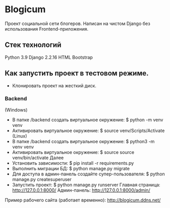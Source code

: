 # Blogicum
Проект социальной сети блогеров.
Написан на чистом Django без использования Frontend-приложения.

## Стек технологий
Python 3.9
Django 2.2.16
HTML
Bootstrap

## Как запустить проект в тестовом режиме.
- Клонировать проект на жесткий диск.
### Backend
(Windows)
- В папке /backend создать виртуальное окружение: $ python -m venv venv
- Активировать виртуальное окружение: $ source venv/Scripts/Activate
(Linux)
- В папке /backend создать виртуальное окружение: $ python3 -m venv venv
- Активировать виртуальное окружение: $ source source venv/bin/activate
Далее
- Установить зависимости: $ pip install -r requirements.py
- Выполнить миграции БД: $ python manage.py migrate
- Для доступа в админ-панель создайте супер-пользователя: $ python manage.py createsuperuser
- Запустить проект: $ python manage.py runserver
  Главная страница: http://127.0.0.1:8000/
  Админ-панель: http://127.0.0.1:8000/admin/

Пример рабочего сайта (работает временно):
http://blogicum.ddns.net/
